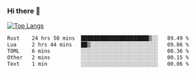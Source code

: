 ### Hi there 👋

<!--
**3Xpl0it3r/3Xpl0it3r** is a ✨ _special_ ✨ repository because its `README.md` (this file) appears on your GitHub profile.

Here are some ideas to get you started:

- 🔭 I’m currently working on ...
- 🌱 I’m currently learning ...
- 👯 I’m looking to collaborate on ...
- 🤔 I’m looking for help with ...
- 💬 Ask me about ...
- 📫 How to reach me: ...
- 😄 Pronouns: ...
- ⚡ Fun fact: ...
-->


[![Top Langs](https://github-readme-stats.vercel.app/api/top-langs/?username=3Xpl0it3r&layout=compact)](https://github.com/3Xpl0it3r/3Xpl0it3r)

<!--START_SECTION:waka-->

```txt
Rust    24 hrs 50 mins  ██████████████████████▒░░   89.49 %
Lua     2 hrs 44 mins   ██▒░░░░░░░░░░░░░░░░░░░░░░   09.86 %
TOML    6 mins          ░░░░░░░░░░░░░░░░░░░░░░░░░   00.36 %
Other   2 mins          ░░░░░░░░░░░░░░░░░░░░░░░░░   00.15 %
Text    1 min           ░░░░░░░░░░░░░░░░░░░░░░░░░   00.06 %
```

<!--END_SECTION:waka-->
